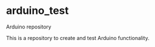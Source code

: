 arduino_test
============

Arduino repository

This is a repository to create and test Arduino functionality.

